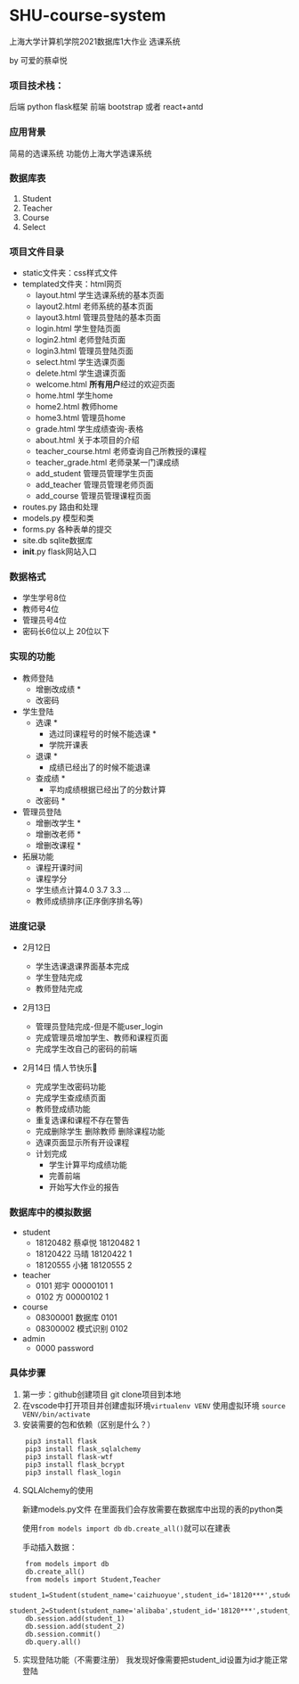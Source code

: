 # SHU-course-system

上海大学计算机学院2021数据库1大作业 选课系统

by 可爱的蔡卓悦

### 项目技术栈：
后端 python flask框架
前端 bootstrap 或者 react+antd

### 应用背景
简易的选课系统
功能仿上海大学选课系统

### 数据库表
1. Student
2. Teacher
3. Course
4. Select


### 项目文件目录
- static文件夹：css样式文件
- templated文件夹：html网页
  - layout.html 学生选课系统的基本页面
  - layout2.html 老师系统的基本页面
  - layout3.html 管理员登陆的基本页面
  - login.html 学生登陆页面
  - login2.html 老师登陆页面
  - login3.html 管理员登陆页面
  - select.html 学生选课页面
  - delete.html 学生退课页面
  - welcome.html **所有用户**经过的欢迎页面
  - home.html 学生home
  - home2.html 教师home
  - home3.html 管理员home
  - grade.html 学生成绩查询-表格
  - about.html 关于本项目的介绍
  - teacher_course.html 老师查询自己所教授的课程
  - teacher_grade.html 老师录某一门课成绩
  - add_student 管理员管理学生页面
  - add_teacher 管理员管理老师页面
  - add_course 管理员管理课程页面
- routes.py 路由和处理
- models.py 模型和类
- forms.py 各种表单的提交
- site.db sqlite数据库
- __init__.py flask网站入口

### 数据格式
-  学生学号8位
-  教师号4位
-  管理员号4位
-  密码长6位以上 20位以下


### 实现的功能
- 教师登陆
  - 增删改成绩 *
  - 改密码 
- 学生登陆
  - 选课 *
    - 选过同课程号的时候不能选课 *
    - 学院开课表
  - 退课 *
    - 成绩已经出了的时候不能退课
  - 查成绩 *
    - 平均成绩根据已经出了的分数计算
  - 改密码 *
- 管理员登陆
  - 增删改学生 *
  - 增删改老师 *
  - 增删改课程 *
- 拓展功能
  - 课程开课时间
  - 课程学分
  - 学生绩点计算4.0 3.7 3.3 ...
  - 教师成绩排序(正序倒序排名等)
  
### 进度记录
- 2月12日 
  - 学生选课退课界面基本完成
  - 学生登陆完成
  - 教师登陆完成
- 2月13日
  - 管理员登陆完成-但是不能user_login
  - 完成管理员增加学生、教师和课程页面
  - 完成学生改自己的密码的前端
  
- 2月14日 情人节快乐🌹
  - 完成学生改密码功能
  - 完成学生查成绩页面
  - 教师登成绩功能
  - 重复选课和课程不存在警告
  - 完成删除学生 删除教师 删除课程功能
  - 选课页面显示所有开设课程
  - 计划完成
    - 学生计算平均成绩功能
    - 完善前端
    - 开始写大作业的报告

### 数据库中的模拟数据
- student
  - 18120482 蔡卓悦 18120482 1
  - 18120422 马晴 18120422 1
  - 18120555 小猪 18120555 2
- teacher
  - 0101 郑宇 00000101 1
  - 0102 方 00000102 1
- course
  - 08300001 数据库 0101
  - 08300002 模式识别 0102
- admin
  - 0000 password


### 具体步骤
1. 第一步：github创建项目 git clone项目到本地
2. 在vscode中打开项目并创建虚拟环境`virtualenv VENV` 使用虚拟环境 `source VENV/bin/activate`
3. 安装需要的包和依赖（区别是什么？）
```
    pip3 install flask   
    pip3 install flask_sqlalchemy
    pip3 install flask-wtf
    pip3 install flask_bcrypt
    pip3 install flask_login
```
4. SQLAlchemy的使用
    
    新建models.py文件 在里面我们会存放需要在数据库中出现的表的python类
    
    使用`from models import db` `db.create_all()`就可以在建表

    手动插入数据：
```
    from models import db
    db.create_all()
    from models import Student,Teacher
    student_1=Student(student_name='caizhuoyue',student_id='18120***',student_password='123123',student_dept=1)
    student_2=Student(student_name='alibaba',student_id='18120***',student_password='123123',student_dept=2)
    db.session.add(student_1)
    db.session.add(student_2)
    db.session.commit()  
    db.query.all()
```

5. 实现登陆功能（不需要注册）
   我发现好像需要把student_id设置为id才能正常登陆
